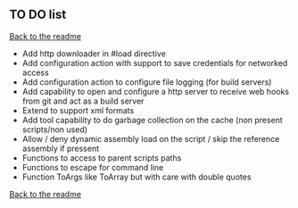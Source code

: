 ## TO DO list

[Back to the readme](../readme.md)

- Add http downloader in #load directive
- Add configuration action with support to save credentials for networked access
- Add configuration action to configure file logging (for build servers)
- Add capability to open and configure a http server to receive web hooks from git and act as a build server
- Extend to support xml formats
- Add tool capability to do garbage collection on the cache (non present scripts/non used)
- Allow / deny dynamic assembly load on the script / skip the reference assembly if pressent
- Functions to access to parent scripts paths
- Functions to escape for command line
- Function ToArgs like ToArray but with care with double quotes

[Back to the readme](../readme.md)